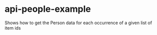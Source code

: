 api-people-example
==================

Shows how to get the Person data for each occurrence of a given list of item ids
